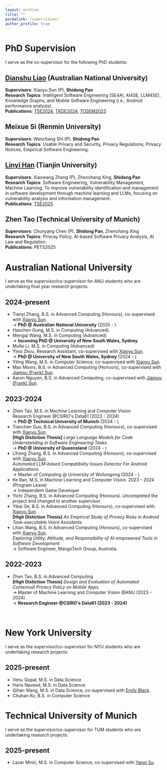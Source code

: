 ```yaml
---
layout: archive
title: ""
permalink: /supervision/
author_profile: true
---
```


<style>
table.imgtable, table.imgtable td{
  border: none;
  /* height: auto; */
  /* text-align: left; */
}

</style>

# <i class="fa fa-fw fa-copy"></i> PhD Supervision

I serve as the co-supervisor for the following PhD students:

## [Dianshu Liao](https://dianshu-liao.github.io/>) (Australian National University)
<strong>Supervisors</strong>: Xiaoyu Sun (P), <strong>Shidong Pan</strong> <br>
<strong>Research Topics</strong>: Intelligent Software Engineering (SE4AI, AI4SE, LLM4SE), Knowledge Graphs, and Mobile Software Engineering (i.e., Android performance analysis). <br>
<strong>Publications</strong>: [TSE2024](https://ieeexplore.ieee.org/document/10734067), [TKDE2024](https://ieeexplore.ieee.org/document/10750898), [TOSEM2023](https://dl.acm.org/doi/10.1145/3597206)

## Meixue Si (Renmin University)
<strong>Supervisors</strong>: Wenchang Shi (P), <strong>Shidong Pan</strong> <br>
<strong>Research Topics</strong>: Usable Privacy and Security, Privacy Regulations, Privacy Notices, Empirical Software Engineering. <br>

## [Linyi Han](https://hanlinyi.github.io/page//) (Tianjin University)
<strong>Supervisors</strong>: Xiaowang Zhang (P), Zhenchang Xing, <strong>Shidong Pan</strong> <br>
<strong>Research Topics</strong>: Software Engineering, Vulnerability Management, Machine Learning. To improve vulnerability identification and management in software development through machine learning and LLMs, focusing on vulnerability analysis and information management. <br>
<strong>Publications</strong>: [TSE2025](https://arxiv.org/pdf/2405.07430)

## Zhen Tao (Technical University of Munich)
<strong>Supervisors</strong>: Chunyang Chen (P), <strong>Shidong Pan</strong>, Zhenchang Xing <br>
<strong>Research Topics</strong>: Privcay Policy, AI-based Software Privacy Analysis, AI Law and Regulation. <br>
<strong>Publications</strong>: PETS2025
<br>

# <i class="fa fa-fw fa-copy"></i> Australian National University

I serve as the supervisor/co-supervisor for ANU students who are undertaking final year research projects:

## 2024-present

<ul>
  <li>
    Tianyi Zhang, B.S. in Advanced Computing (Honours), co-supervised with <a href="https://sunxiaobiu.github.io/">Xiaoyu Sun</a>.<br>
     -> <strong>PhD @ Australian National University</strong> (2025 - )
  </li>

  <li>
     Haochen Gong, M.S. in Computing (Advanced) <br>
  </li>

  <li>
     Mengqi Wang, M.S. in Computing (Advanced) <br>
     -> <strong>Incoming PhD @ University of New South Wales, Sydney</strong> 
  </li>
  
  <li>
     Mufei Li, M.S. in Computing (Advanced) 
  </li>

  <li>
    Yinsi Zhou, Research Assistant, co-supervised with <a href="https://sunxiaobiu.github.io/">Xiaoyu Sun</a>.<br>
    -> <strong>PhD @ University of New South Wales, Sydney</strong> (2024 - )
  </li>
  
   <li>
    Yiling Wang, M.S. in Computer Science, co-supervised with <a href="https://sunxiaobiu.github.io/">Xiaoyu Sun</a>.<br>
  </li>

  <li>
    Max Moors, B.S. in Advanced Computing (Honours), co-supervised with <a href="https://scholar.google.com/citations?user=l2UCgDYAAAAJ&hl=en">Jiamou (Frank) Sun</a>.<br>
  </li>
  
  <li>
    Aaron Nguyen, B.S. in Advanced Computing, co-supervised with <a href="https://scholar.google.com/citations?user=l2UCgDYAAAAJ&hl=en">Jiamou (Frank) Sun</a>.<br>
  </li>
  
</ul>

## 2023-2024
<ul>
  <li>
    Zhen Tao, M.S. in Machine Learning and Computer Vision<br>
    Research Engineer @CSIRO's Data61 (2023 - 2024)<br>
    -> <strong>PhD @ Technical University of Munich</strong> (2024 - )
  </li>
  
  <li>
    Tianchen Guo, B.S. in Advanced Computing (Honours), co-supervised with <a href="https://sunxiaobiu.github.io/">Xiaoyu Sun</a>.<br>
    <strong>[High Distiction Thesis]</strong> <em>Large Language Models for Code Understanding in Software Engineering Tasks.</em><br>
    -> <strong>PhD @ University of Queensland</strong> (2024 - )
  </li>

   <li>
    Lihong Zhang, B.S. in Advanced Computing (Honours), co-supervised with <a href="https://sunxiaobiu.github.io/">Xiaoyu Sun</a>.<br>
    <em>Automated LLM-based Compatibility Issues Detector For Android Applications.</em><br>
    -> Master of Computing @ University of Wollongong (2024 - )
  </li>

   <li>
     Ke Ran, M.S. in Machine Learning and Computer Vision. 2023 - 2024 (Program Leave) <br>
     -> Independent Game Developer
  </li>
  
   <li>
    Yichi Zhang, B.S. in Advanced Computing (Honours). Uncompleted the project and changed to another supervisor.<br>
  </li>

   <li>
    Yikai Ge, B.S. in Advanced Computing (Honours), co-supervised with <a href="https://sunxiaobiu.github.io/">Xiaoyu Sun</a>.<br>
    <strong>[High Distiction Thesis]</strong> <em> An Empirical Study of Privacy Risks in Android Task-executable Voice Assistants</em><br>
  </li>
  
  <li>
    Litian Wang, B.S. in Advanced Computing (Honours), co-supervised with <a href="https://sunxiaobiu.github.io/">Xiaoyu Sun</a>.<br>
    <em>Exploring Utility, Attitude, and Responsibility of AI-empowered Tools in Software Development</em><br>
    -> Software Engineer, MangoTech Group, Australia.
  </li>
</ul>



## 2022-2023
<ul>
  <li>
    Zhen Tao, B.S. in Advanced Computing <br>
    <strong>[High Distiction Thesis]</strong> <em>Design and Evaluation of Automated Contextual Privacy Policy on Mobile Apps.</em><br>
    -> Master of Machine Learning and Computer Vision @ANU (2023 - 2024) <br>
    ->  <strong>Research Engineer @CSIRO's Data61 (2023 - 2024)</strong>
  </li>
</ul>


<br>

# <i class="fa fa-fw fa-copy"></i> New York University

I serve as the supervisor/co-supervisor for NYU students who are undertaking research projects:

## 2025-present

<ul>
  <li>
   Venu Gopal, M.S. in Data Science<br>
  </li>
  <li>
   Haris Naveed, M.S. in Data Science <br>
  </li>
    <li>
   Qihan Wang, M.S. in Data Science, co-supervised with <a href="https://emblack.github.io/">Emily Black</a>.<br>
  </li>
  <li>
   Chuhan Ku, B.S. in Computer Science<br>
  </li>
</ul>

# <i class="fa fa-fw fa-copy"></i> Technical University of Munich

I serve as the supervisor/co-supervisor for TUM students who are undertaking research projects:

## 2025-present

<ul>
  <li>
   Lazar Minić, M.S. in Computer Science, co-supervised with <a href="https://scholar.google.com/citations?user=27xBaz4AAAAJ&hl=en">Yanqi Su</a>.<br><br>
  </li>
</ul>

